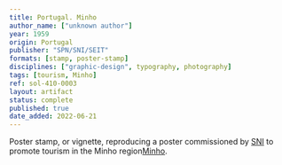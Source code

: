 ```yaml
---
title: Portugal. Minho
author_name: ["unknown author"]
year: 1959
origin: Portugal
publisher: "SPN/SNI/SEIT"
formats: [stamp, poster-stamp]
disciplines: ["graphic-design", typography, photography]
tags: [tourism, Minho]
ref: sol-410-0003
layout: artifact
status: complete
published: true
date_added: 2022-06-21
---
```


Poster stamp, or vignette, reproducing a poster commissioned by <a class="text cat-link publisher" href="/publishers/SPN/SNI/SEIT/">SNI</a> to promote tourism in the Minho region<a class="text cat-link tag" href="/tags/Minho/">Minho</a>.
